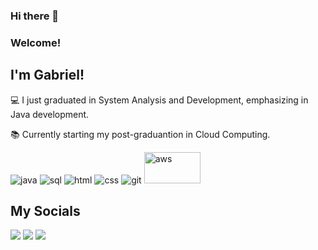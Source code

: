 ### Hi there 👋
### Welcome!

 
## I'm Gabriel!

 
:computer: I just graduated in System Analysis and Development, emphasizing in Java development.

:books: Currently starting my post-graduantion in Cloud Computing.

<div>
 <img src="https://icongr.am/devicon/java-original-wordmark.svg?size=50&color=currentColor" alt="java" style="display: inline-block">
 <img src="https://icongr.am/devicon/mysql-original-wordmark.svg?size=50&color=currentColor" alt="sql" style="display: inline-block"> 
 <img src="https://icongr.am/devicon/html5-original-wordmark.svg?size=50&color=currentColor" alt="html" style="display: inline-block">
 <img src="https://icongr.am/devicon/css3-original-wordmark.svg?size=50&color=currentColor" alt="css" style="display: inline-block">
 <img src="https://icongr.am/devicon/git-original.svg?size=40&color=currentColor" alt="git" style="display: inline-block">
 <img src="https://cdn.jsdelivr.net/gh/devicons/devicon/icons/amazonwebservices/amazonwebservices-plain-wordmark.svg" width="90" height="50" alt="aws" style="display: inline-block">

          
 <!--
 <img src="https://img.shields.io/badge/Java-ED8B00?style=for-the-badge&logo=openjdk&logoColor=white" alt="Java" style="display: inline-block">
 <img src="https://img.shields.io/badge/MySQL-00000F?style=for-the-badge&logo=mysql&logoColor=white" alt="sql" style="display: inline-block">
 <img src="https://img.shields.io/badge/HTML5-E34F26?style=for-the-badge&logo=html5&logoColor=white" alt="html5" style="display: inline-block">
 <img src="https://img.shields.io/badge/CSS3-1572B6?style=for-the-badge&logo=css3&logoColor=white" alt="css" style="display: inline-block">
 <img src="https://img.shields.io/badge/GIT-E44C30?style=for-the-badge&logo=git&logoColor=white" alt="git" style="display: inline-block">
 <img src="https://img.shields.io/badge/UML-667881?style=for-the-badge" alt="uml" style="display: inline-block"> 
 <img src="https://icongr.am/devicon/css3-original-wordmark.svg?size=128&color=currentColor">
-->

</div>

## My Socials
<div> 

  <a href="https://github.com/gabrielmolinaris" target="_blank"><img src="https://img.shields.io/badge/GitHub-100000?style=for-the-badge&logo=github&logoColor=white"></a>
  <a href="https://www.linkedin.com/in/gabrielmolinaris" target="_blank"><img src="https://img.shields.io/badge/LinkedIn-0077B5?style=for-the-badge&logo=linkedin&logoColor=white"></a> 
  <a href="https://instagram.com/gabrielmolinaris" target="_blank"><img src="https://img.shields.io/badge/-Instagram-%23E4405F?style=for-the-badge&logo=instagram&logoColor=white" target="_blank"></a>
  
</div>

<!--
**gabrielmolinaris/gabrielmolinaris** is a ✨ _special_ ✨ repository because its `README.md` (this file) appears on your GitHub profile.

Here are some ideas to get you started:

- 🔭 I’m currently working on ...
- 🌱 I’m currently learning ...
- 👯 I’m looking to collaborate on ...
- 🤔 I’m looking for help with ...
- 💬 Ask me about ...
- 📫 How to reach me: ...
- 😄 Pronouns: ...
- ⚡ Fun fact: ...
-->
